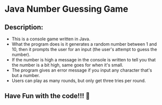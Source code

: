 <h1>Java Number Guessing Game</h1>
<h2>Description:</h2>

<ul>
  <li>This is a console game written in Java.</li>
  <li>What the program does is it generates a random number between 1 and 10, then it prompts the user for an input (the user's attempt to guess the number).</li>
  <li>If the number is high a message in the console is written to tell you that the number is a bit high, same goes for when it's small.</li>
  <li>The program gives an error message if you input any character that's but a number.</li>
  <li>Users can play as many rounds, but only get three tries per round.</li>
</ul>

<h2>Have Fun with the code!!! &#x1F389;</h2>

